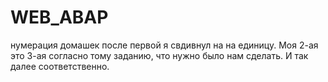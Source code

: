 # WEB_ABAP
нумерация домашек после первой я свдивнул на на единицу. Моя 2-ая это 3-ая согласно тому заданию, что нужно было нам сделать. И так далее соответственно.